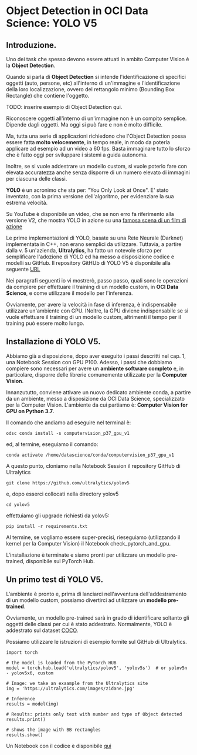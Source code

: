 # Object Detection in OCI Data Science: YOLO V5

## Introduzione.
Uno dei task che spesso devono essere attuati in ambito Computer Vision è la **Object Detection**.

Quando si parla di **Object Detection** si intende l'identificazione di specifici oggetti (auto, persone, etc) all'interno di un'immagine
e l'identificazione della loro localizzazione, ovvero del rettangolo minimo (Bounding Box Rectangle) che contiene l'oggetto.

TODO: inserire esempio di Object Detection qui.

Riconoscere oggetti all'interno di un'immagine non è un compito semplice. Dipende dagli oggetti. Ma oggi si può fare e non è molto difficile.

Ma, tutta una serie di applicazioni richiedono che l'Object Detection possa essere fatta **molto velocemente**, in tempo reale, in modo da poterla applicare ad esempio ad un video 
a 60 fps. Basta immaginare tutto lo sforzo che è fatto oggi per sviluppare i sistemi a guida autonoma.

Inoltre, se si vuole addestrare un modello custom, si vuole poterlo fare con elevata accuratezza anche senza disporre di un numero elevato di immagini per ciascuna delle classi.

**YOLO** è un acronimo che sta per: "You Only Look at Once". E' stato inventato, con la prima versione dell'algoritmo, per evidenziare la sua estrema velocità.

Su YouTube è disponibile un video, che se non erro fa riferimento alla versione V2, che mostra YOLO in azione su una [famosa scena di un film di azione](https://www.youtube.com/watch?v=VOC3huqHrss)

Le prime implementazioni di YOLO, basate su una Rete Neurale (Darknet) implementata in C++, non erano semplici da utilizzare.
Tuttavia, a partire dalla v. 5 un'azienda, **Ultralytics**, ha fatto un notevole sforzo per semplificare l'adozione di YOLO ed ha messo a disposizione codice e modelli su GitHub.
Il repository GitHUb di YOLO V5 è disponibile alla seguente [URL](https://github.com/ultralytics/yolov5)

Nei paragrafi seguenti io vi mostrerò, passo passo, quali sono le operazioni da compiere per effettuare il training di un modello custom, in **OCI Data Science**, e come utilizzare il modello per l'inferenza.

Ovviamente, per avere la velocità in fase di inferenza, è indispensabile utilizzare un'ambiente con GPU. INoltre, la GPU diviene indispensabile se si vuole effettuare il training di un modello custom, altrimenti il tempo per il training può essere molto lungo.

## Installazione di YOLO V5.
Abbiamo già a disposizione, dopo aver eseguito i passi descritti nel cap. 1, una Notebook Session con GPU P100. Adesso, i passi che dobbiamo compiere sono necessari per avere un **ambiente software completo** e, in particolare, disporre delle librerie comunemente utilizzate per la **Computer Vision**.

Innanzututto, conviene attivare un nuovo dedicato ambiente conda, a partire da un ambiente, messo a disposizione da OCI Data Science, specializzato per la Computer Vision.
L'ambiente da cui partiamo è: **Computer Vision for GPU on Python 3.7**.

Il comando che andiamo ad eseguire nel terminal è:
```
odsc conda install -s computervision_p37_gpu_v1
```
ed, al termine, eseguiamo il comando:
```
conda activate /home/datascience/conda/computervision_p37_gpu_v1
```
A questo punto, cloniamo nella Notebook Session il repository GitHub di Ultralytics
```
git clone https://github.com/ultralytics/yolov5
```
e, dopo esserci collocati nella directory yolov5
```
cd yolov5
```
effettuiamo gli upgrade richiesti da yolov5:
```
pip install -r requirements.txt
```
Al termine, se vogliamo essere super-precisi, rieseguiamo (utilizzando il kernel per la Computer Vision) il Notebook check_pytorch_and_gpu.

L'installazione è terminate e siamo pronti per utilizzare un modello pre-trained, disponibile sul PyTorch Hub.

## Un primo test di YOLO V5.
L'ambiente è pronto e, prima di lanciarci nell'avventura dell'addestramento di un modello custom, possiamo divertirci ad utilizzare un **modello pre-trained**.

Ovviamente, un modello pre-trained sarà in grado di identificare soltanto gli oggetti delle classi per cui è stato addestrato. Normalmente, YOLO è addestrato sul dataset
[COCO](https://cocodataset.org/#home).

Possiamo utilizzare le istruzioni di esempio fornite sul GitHub di Ultralytics.
```
import torch

# the model is loaded from the PyTorch HUB
model = torch.hub.load('ultralytics/yolov5', 'yolov5s')  # or yolov5n - yolov5x6, custom

# Image: we take an exaample from the Ultralytics site
img = 'https://ultralytics.com/images/zidane.jpg'

# Inference
results = model(img)

# Results: prints only text with number and type of Object detected
results.print()

# shows the image with BB rectangles
results.show()
```
Un Notebook con il codice è disponibile [qui](./yolo_inference_one.ipynb)









